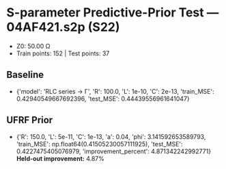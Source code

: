 # S-parameter Predictive-Prior Test — 04AF421.s2p (S22)
- Z0: 50.00 Ω
- Train points: 152  |  Test points: 37

## Baseline
- {'model': 'RLC series -> Γ', 'R': 100.0, 'L': 1e-10, 'C': 2e-13, 'train_MSE': 0.42940549667692396, 'test_MSE': 0.44439556961641047}

## UFRF Prior
- {'R': 150.0, 'L': 5e-11, 'C': 1e-13, 'a': 0.04, 'phi': 3.141592653589793, 'train_MSE': np.float64(0.41505230057111925), 'test_MSE': 0.4227475405076979, 'improvement_percent': 4.871342242992771}
**Held-out improvement:** 4.87%
